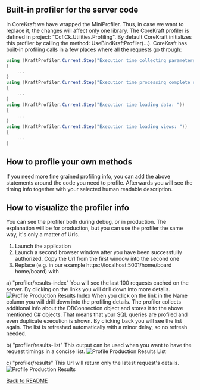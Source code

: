 <!-- header
{
    "title": "Profiling the server code",
    "description": "How to profile server execution and database access",
    "keywords": [ "Profiler", "Database", "profile", "time", "measure" ]
}
-->

## Built-in profiler for the server code
In CoreKraft we have wrapped the MiniProfiler. Thus, in case we want to replace it, the changes will affect only one library.
The CoreKraft profiler is defined in project: "Ccf.Ck.Utilities.Profiling".
By default CoreKraft initializes this profiler by calling the method: UseBindKraftProfiler(...).
CoreKraft has built-in profiling calls in a few places where all the requests go through:
```csharp
using (KraftProfiler.Current.Step("Execution time collecting parameters: "))
{
    ...
}
using (KraftProfiler.Current.Step("Execution time processing complete request: "))
{
    ...
}
using (KraftProfiler.Current.Step("Execution time loading data: "))
{
    ...
}
using (KraftProfiler.Current.Step("Execution time loading views: "))
{
    ...
}
```

## How to profile your own methods
If  you need more fine grained profiling info, you can add the above statements around the code you need to profile. Afterwards you will see the timing info together with your selected human readable description.


## How to visualize the profiler info
You can see the profiler both during debug, or in production.
The explanation will be for production, but you can use the profiler the same way, it's only a matter of Urls.
1. Launch the application
2. Launch a second browser window after you have been successfully authorized. Copy the Url from the first window into the second one
3. Replace (e.g. in our example https://localhost:5001/home/board home/board) with  

  a) "profiler/results-index"
    You will see the last 100 requests cached on the server. By clicking on the links you will drill down into more details.
    ![Profile Production Results Index](../../../Images/ProfileProduction_Results-Index.png)
    When you click on the link in the Name column you will drill down into the profiling details. The profiler collects additional info about the DBConnection object and stores it to the above mentioned C# objects. That means that your SQL queries are profiled and even duplicate execution is shown.
    By clicking back you will see the list again. The list is refreshed automatically with a minor delay, so no refresh needed.

  b) "profiler/results-list"
    This output can be used when you want to have the request timings in a concise list.
    ![Profile Production Results List](../../../Images/ProfileProduction_Results-List.png)

  c) "profiler/results"
    This Url will return only the latest request's details.
    ![Profile Production Results](../../../Images/ProfileProduction_Results.png)

[Back to README](../../../README.md)


